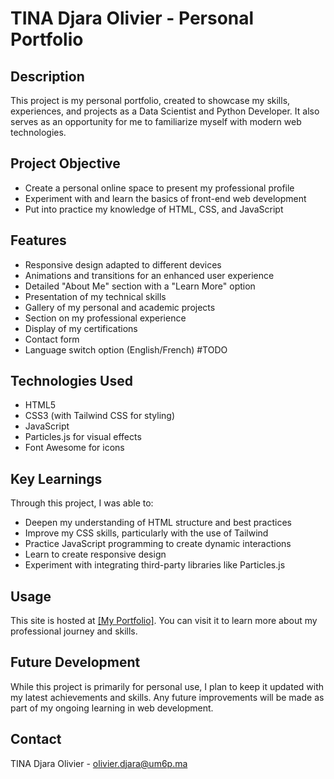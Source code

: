 # TINA Djara Olivier - Personal Portfolio

## Description
This project is my personal portfolio, created to showcase my skills, experiences, and projects as a Data Scientist and Python Developer. It also serves as an opportunity for me to familiarize myself with modern web technologies.

## Project Objective
- Create a personal online space to present my professional profile
- Experiment with and learn the basics of front-end web development
- Put into practice my knowledge of HTML, CSS, and JavaScript

## Features
- Responsive design adapted to different devices
- Animations and transitions for an enhanced user experience
- Detailed "About Me" section with a "Learn More" option
- Presentation of my technical skills
- Gallery of my personal and academic projects
- Section on my professional experience
- Display of my certifications
- Contact form
- Language switch option (English/French) #TODO

## Technologies Used
- HTML5
- CSS3 (with Tailwind CSS for styling)
- JavaScript 
- Particles.js for visual effects
- Font Awesome for icons

## Key Learnings
Through this project, I was able to:
- Deepen my understanding of HTML structure and best practices
- Improve my CSS skills, particularly with the use of Tailwind
- Practice JavaScript programming to create dynamic interactions
- Learn to create responsive design
- Experiment with integrating third-party libraries like Particles.js

## Usage
This site is hosted at <a href="https://oliver-tina.netlify.app/" target="_blank" rel="noopener noreferrer">[My Portfolio]</a>. You can visit it to learn more about my professional journey and skills.

## Future Development
While this project is primarily for personal use, I plan to keep it updated with my latest achievements and skills. Any future improvements will be made as part of my ongoing learning in web development.

## Contact
TINA Djara Olivier - [olivier.djara@um6p.ma](mailto:olivier.djara@um6p.ma)
